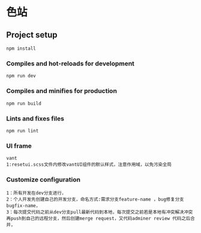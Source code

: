 # 色站

## Project setup
```
npm install
```

### Compiles and hot-reloads for development
```
npm run dev
```

### Compiles and minifies for production
```
npm run build
```

### Lints and fixes files
```
npm run lint
```
### UI frame
```
vant
1:resetui.scss文件内修改vantUI组件的默认样式，注意作用域，以免污染全局
```
### Customize configuration
```
1：所有开发在dev分支进行，
2：个人开发先创建自己的开发分支，命名方式:需求分支feature-name ，bug修复分支 bugfix-name，
3：每次提交代码之前从dev分支pull最新代码到本地，每次提交之前若是本地有冲突解决冲突再push到自己的远程分支，然后创建merge request，又代码adminer review 代码之后合并，
```


